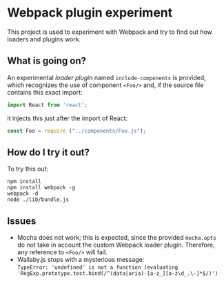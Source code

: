 # Webpack plugin experiment

This project is used to experiment with Webpack and try to find out how loaders
and plugins work.

## What is going on?

An experimental _loader plugin_ named `include-components` is provided, which
recognizes the use of component `<Foo/>` and, if the source file contains this
exact import:

```js
import React from 'react';
```

it injects this just after the import of React:

```js
const Foo = require ("../components/Foo.js");
```

## How do I try it out?

To try this out:

```
npm install
npm install webpack -g
webpack -d
node ./lib/bundle.js
```

## Issues

* Mocha does not work; this is expected, since the provided `mocha.opts` do not
  take in account the custom Webpack loader plugin. Therefore, any reference to
  `<Foo/>` will fail.
* Wallaby.js stops with a mysterious message:  
  `TypeError: 'undefined' is not a function (evaluating 'RegExp.prototype.test.bind(/^(data|aria)-[a-z_][a-z\d_.\-]*$/)')`

